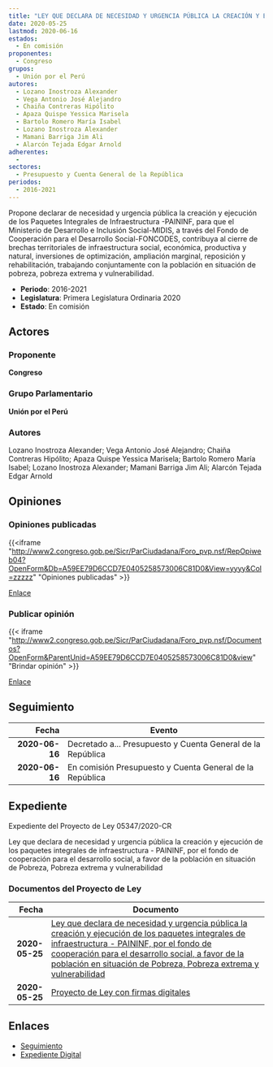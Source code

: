 ```yaml
---
title: "LEY QUE DECLARA DE NECESIDAD Y URGENCIA PÚBLICA LA CREACIÓN Y EJECUCIÓN DE LOS PAQUETES INTEGRALES DE INFRAESTRUCTURA-PAININF, POR EL FONDO DE COOPERACIÓN PARA EL DESARROLLO SOCIAL, A FAVOR DE LA POBLACIÓN EN SITUACIÓN DE POBREZA, POBREZA EXTREMA Y VULNERABILIDAD"
date: 2020-05-25
lastmod: 2020-06-16
estados: 
  - En comisión
proponentes: 
  - Congreso
grupos: 
  - Unión por el Perú
autores: 
  - Lozano Inostroza Alexander
  - Vega Antonio José Alejandro
  - Chaiña Contreras Hipólito
  - Apaza Quispe Yessica Marisela
  - Bartolo Romero María Isabel
  - Lozano Inostroza Alexander
  - Mamani Barriga Jim Ali
  - Alarcón Tejada Edgar Arnold
adherentes: 
  - 
sectores: 
  - Presupuesto y Cuenta General de la República
periodos: 
  - 2016-2021
---
```


Propone declarar de necesidad y urgencia pública la creación y ejecución de los Paquetes Integrales de Infraestructura -PAININF, para que el Ministerio de Desarrollo e Inclusión Social-MIDIS, a través del Fondo de Cooperación para el Desarrollo Social-FONCODES, contribuya al cierre de brechas territoriales de infraestructura social, económica, productiva y natural, inversiones de optimización, ampliación marginal, reposición y rehabilitación, trabajando conjuntamente con la población en situación de pobreza, pobreza extrema y vulnerabilidad.

- **Periodo**: 2016-2021
- **Legislatura**: Primera Legislatura Ordinaria 2020
- **Estado**: En comisión

## Actores

### Proponente

**Congreso**

### Grupo Parlamentario

**Unión por el Perú**

### Autores

Lozano Inostroza Alexander; Vega Antonio José Alejandro; Chaiña Contreras Hipólito; Apaza Quispe Yessica Marisela; Bartolo Romero María Isabel; Lozano Inostroza Alexander; Mamani Barriga Jim Ali; Alarcón Tejada Edgar Arnold


## Opiniones

### Opiniones publicadas

{{<iframe "http://www2.congreso.gob.pe/Sicr/ParCiudadana/Foro_pvp.nsf/RepOpiweb04?OpenForm&Db=A59EE79D6CCD7E0405258573006C81D0&View=yyyy&Col=zzzzz" "Opiniones publicadas" >}}

[Enlace](http://www2.congreso.gob.pe/Sicr/ParCiudadana/Foro_pvp.nsf/RepOpiweb04?OpenForm&Db=A59EE79D6CCD7E0405258573006C81D0&View=yyyy&Col=zzzzz)
### Publicar opinión

{{< iframe "http://www2.congreso.gob.pe/Sicr/ParCiudadana/Foro_pvp.nsf/Documentos?OpenForm&ParentUnid=A59EE79D6CCD7E0405258573006C81D0&view" "Brindar opinión" >}}

[Enlace](http://www2.congreso.gob.pe/Sicr/ParCiudadana/Foro_pvp.nsf/Documentos?OpenForm&ParentUnid=A59EE79D6CCD7E0405258573006C81D0&view)

## Seguimiento

| Fecha | Evento |
|------:|--------|
| **2020-06-16** | Decretado a... Presupuesto y Cuenta General de la República|
| **2020-06-16** | En comisión Presupuesto y Cuenta General de la República|


## Expediente

Expediente del Proyecto de Ley 05347/2020-CR

Ley que declara de necesidad y urgencia pública la creación y ejecución de los paquetes integrales de infraestructura - PAININF, por el fondo de cooperación para el desarrollo social, a favor de la población en situación de Pobreza, Pobreza extrema y vulnerabilidad


### Documentos del Proyecto de Ley

| Fecha | Documento |
|------:|--------|
| **2020-05-25** | [Ley que declara de necesidad y urgencia pública la creación y ejecución de los paquetes integrales de infraestructura - PAININF, por el fondo de cooperación para el desarrollo social, a favor de la población en situación de Pobreza, Pobreza extrema y vulnerabilidad](http://www.leyes.congreso.gob.pe/Documentos/2016_2021/Proyectos_de_Ley_y_de_Resoluciones_Legislativas/PL05347-20200525.pdf) |
| **2020-05-25** | [Proyecto de Ley con firmas digitales](http://www.leyes.congreso.gob.pe/Documentos/2016_2021/Proyectos_de_Ley_y_de_Resoluciones_Legislativas/Proyectos_Firmas_digitales/PL05347.pdf) |

## Enlaces 

- [Seguimiento](http://www2.congreso.gob.pe/Sicr/TraDocEstProc/CLProLey2016.nsf/f7fff46988ca05b1052578e100829cc7/009fa270ed58a95605258573007c7d74?OpenDocument)
- [Expediente Digital](http://www2.congreso.gob.pe/Sicr/TraDocEstProc/CLProLey2016.nsf/f7fff46988ca05b1052578e100829cc7/009fa270ed58a95605258573007c7d74?OpenDocument&Click=05257FB7005EB655.eb71d0cf91d8294e05256cdf006b5706/$Body/0.1C6C)

